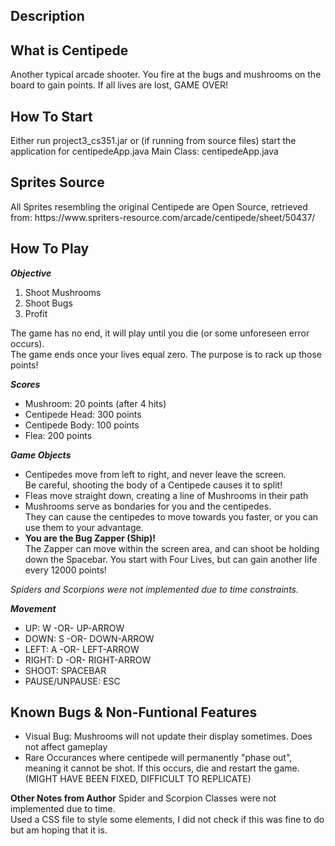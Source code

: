 ## Description

<h2>What is Centipede</h2>
Another typical arcade shooter. You fire at the bugs and mushrooms on the board to gain points.
If all lives are lost, GAME OVER!

<h2>How To Start</h2>
Either run project3_cs351.jar or (if running from source files) start the application for centipedeApp.java
Main Class: centipedeApp.java

<h2>Sprites Source</h2>
All Sprites resembling the original Centipede are Open Source, retrieved from:
https://www.spriters-resource.com/arcade/centipede/sheet/50437/

## How To Play

***Objective***
<ol>
    <li>Shoot Mushrooms</li>
    <li>Shoot Bugs</li>
    <li>Profit</li>
</ol>
The game has no end, it will play until you die (or some unforeseen error occurs).<br>
The game ends once your lives equal zero. The purpose is to rack up those points!

***Scores***
<ul>
    <li>Mushroom: 20 points (after 4 hits)</li>
    <li>Centipede Head: 300 points</li>
    <li>Centipede Body: 100 points</li>
    <li>Flea: 200 points</li>
</ul>

***Game Objects***
<ul>
    <li>
        Centipedes move from left to right, and never leave the screen.<br>
        Be careful, shooting the body of a Centipede causes it to split!
    </li>
    <li>
        Fleas move straight down, creating a line of Mushrooms in their path
    </li>
    <li>
        Mushrooms serve as bondaries for you and the centipedes.<br>
        They can cause the centipedes to move towards you faster, or you
        can use them to your advantage.
    </li>
    <li>
        <strong>You are the Bug Zapper (Ship)!</strong><br>
        The Zapper can move within the screen area, and can shoot be holding
        down the Spacebar.
        You start with Four Lives, but can gain another life every 12000 points!
    </li>
</ul>
<em>Spiders and Scorpions were not implemented due to time constraints.</em>

***Movement***
<ul>
    <li>UP: W -OR- UP-ARROW</li>
    <li>DOWN: S -OR- DOWN-ARROW</li>
    <li>LEFT: A -OR- LEFT-ARROW</li>
    <li>RIGHT: D -OR- RIGHT-ARROW</li>
    <li>SHOOT: SPACEBAR</li>
    <li>PAUSE/UNPAUSE: ESC</li>
</ul>

## Known Bugs & Non-Funtional Features
<ul>
    <li>Visual Bug: Mushrooms will not update their display sometimes. Does not affect gameplay</li>
    <li>Rare Occurances where centipede will permanently "phase out", meaning it cannot be shot.
        If this occurs, die and restart the game. (MIGHT HAVE BEEN FIXED, DIFFICULT TO REPLICATE)
    </li>
</ul>

**Other Notes from Author**
Spider and Scorpion Classes were not implemented due to time.<br>
Used a CSS file to style some elements, I did not check if this was fine to do but am hoping that it is.
